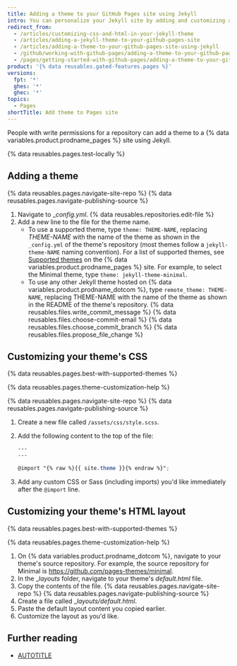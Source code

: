```yaml
---
title: Adding a theme to your GitHub Pages site using Jekyll
intro: You can personalize your Jekyll site by adding and customizing a theme.
redirect_from:
  - /articles/customizing-css-and-html-in-your-jekyll-theme
  - /articles/adding-a-jekyll-theme-to-your-github-pages-site
  - /articles/adding-a-theme-to-your-github-pages-site-using-jekyll
  - /github/working-with-github-pages/adding-a-theme-to-your-github-pages-site-using-jekyll
  - /pages/getting-started-with-github-pages/adding-a-theme-to-your-github-pages-site-with-the-theme-chooser
product: '{% data reusables.gated-features.pages %}'
versions:
  fpt: '*'
  ghes: '*'
  ghec: '*'
topics:
  - Pages
shortTitle: Add theme to Pages site
---
```


People with write permissions for a repository can add a theme to a {% data variables.product.prodname_pages %} site using Jekyll.

{% data reusables.pages.test-locally %}

## Adding a theme

{% data reusables.pages.navigate-site-repo %}
{% data reusables.pages.navigate-publishing-source %}
1. Navigate to __config.yml_.
{% data reusables.repositories.edit-file %}
1. Add a new line to the file for the theme name.
   * To use a supported theme, type `theme: THEME-NAME`, replacing _THEME-NAME_ with the name of the theme as shown in the `_config.yml` of the theme's repository (most themes follow a `jekyll-theme-NAME` naming convention). For a list of supported themes, see [Supported themes](https://pages.github.com/themes/) on the {% data variables.product.prodname_pages %} site. For example, to select the Minimal theme, type `theme: jekyll-theme-minimal`.
   * To use any other Jekyll theme hosted on {% data variables.product.prodname_dotcom %}, type `remote_theme: THEME-NAME`, replacing THEME-NAME with the name of the theme as shown in the README of the theme's repository.
{% data reusables.files.write_commit_message %}
{% data reusables.files.choose-commit-email %}
{% data reusables.files.choose_commit_branch %}
{% data reusables.files.propose_file_change %}

## Customizing your theme's CSS

{% data reusables.pages.best-with-supported-themes %}

{% data reusables.pages.theme-customization-help %}

{% data reusables.pages.navigate-site-repo %}
{% data reusables.pages.navigate-publishing-source %}
1. Create a new file called `/assets/css/style.scss`.
1. Add the following content to the top of the file:

   ```scss
   ---
   ---

   @import "{% raw %}{{ site.theme }}{% endraw %}";
   ```

1. Add any custom CSS or Sass (including imports) you'd like immediately after the `@import` line.

## Customizing your theme's HTML layout

{% data reusables.pages.best-with-supported-themes %}

{% data reusables.pages.theme-customization-help %}

1. On {% data variables.product.prodname_dotcom %}, navigate to your theme's source repository. For example, the source repository for Minimal is https://github.com/pages-themes/minimal.
1. In the __layouts_ folder, navigate to your theme's _default.html_ file.
1. Copy the contents of the file.
{% data reusables.pages.navigate-site-repo %}
{% data reusables.pages.navigate-publishing-source %}
1. Create a file called __layouts/default.html_.
1. Paste the default layout content you copied earlier.
1. Customize the layout as you'd like.

## Further reading

* [AUTOTITLE](/repositories/working-with-files/managing-files/creating-new-files)
